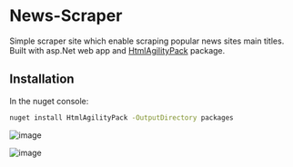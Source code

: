 # News-Scraper
Simple scraper site which enable scraping popular news sites main titles.
Built with asp.Net web app and [HtmlAgilityPack](https://html-agility-pack.net/) package.
## Installation
In the nuget console:
```bash
nuget install HtmlAgilityPack -OutputDirectory packages
```
![image](https://github.com/shokerm/news-scraper/assets/96984377/7523e8d8-507b-40b4-9842-82750f6ccd40)

![image](https://github.com/shokerm/news-scraper/blob/8ffd52652247c5c0388bf6cea57aeec825e8bb0b/NewsScraper/assets/Untitled.gif)


